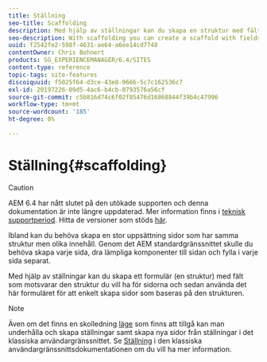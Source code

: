 ```yaml
---
title: Ställning
seo-title: Scaffolding
description: Med hjälp av ställningar kan du skapa en struktur med fält som återspeglar den struktur du vill ha för sidorna och sedan använda det här formuläret för att enkelt skapa sidor baserade på den här strukturen
seo-description: With scaffolding you can create a scaffold with fields that reflect the structure you want for your pages and then use this form to easily create pages based on this structure
uuid: f2542fe2-598f-4631-ae64-a6ee14cd7748
contentOwner: Chris Bohnert
products: SG_EXPERIENCEMANAGER/6.4/SITES
content-type: reference
topic-tags: site-features
discoiquuid: f5025f64-d3ce-43e8-9666-5c7c162536c7
exl-id: 20197226-09d5-4ac6-b4cb-0793576a56cf
source-git-commit: c5b816d74c6f02f85476d16868844f39b4c47996
workflow-type: tm+mt
source-wordcount: '185'
ht-degree: 0%

---
```


# Ställning{#scaffolding}

>[!CAUTION]
>
>AEM 6.4 har nått slutet på den utökade supporten och denna dokumentation är inte längre uppdaterad. Mer information finns i [teknisk supportperiod](https://helpx.adobe.com/support/programs/eol-matrix.html). Hitta de versioner som stöds [här](https://experienceleague.adobe.com/docs/).

Ibland kan du behöva skapa en stor uppsättning sidor som har samma struktur men olika innehåll. Genom det AEM standardgränssnittet skulle du behöva skapa varje sida, dra lämpliga komponenter till sidan och fylla i varje sida separat.

Med hjälp av ställningar kan du skapa ett formulär (en struktur) med fält som motsvarar den struktur du vill ha för sidorna och sedan använda det här formuläret för att enkelt skapa sidor som baseras på den strukturen.

>[!NOTE]
>
>Även om det finns en skolledning [läge](/help/sites-authoring/author-environment-tools.md#page-modes) som finns att tillgå kan man underhålla och skapa ställningar samt skapa nya sidor från ställningar i det klassiska användargränssnittet. Se [Ställning](/help/sites-classic-ui-authoring/classic-feature-scaffolding.md) i den klassiska användargränssnittsdokumentationen om du vill ha mer information.
